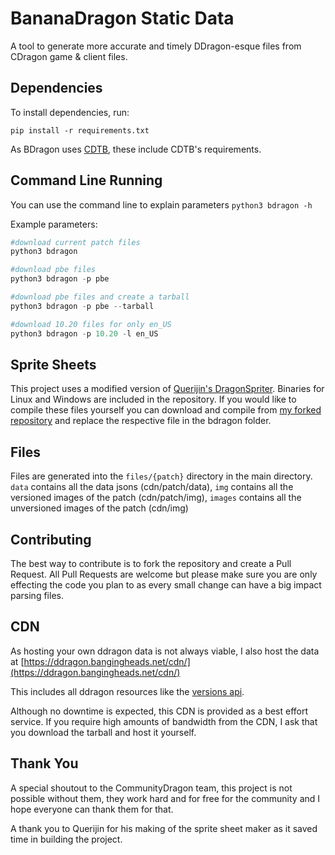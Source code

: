 # BananaDragon Static Data

A tool to generate more accurate and timely DDragon-esque files from CDragon game & client files.

## Dependencies

To install dependencies, run:

```
pip install -r requirements.txt
```

As BDragon uses [CDTB](https://github.com/CommunityDragon/CDTB), these include CDTB's requirements.

## Command Line Running

You can use the command line to explain parameters `python3 bdragon -h`

Example parameters:

```python
#download current patch files
python3 bdragon

#download pbe files
python3 bdragon -p pbe

#download pbe files and create a tarball
python3 bdragon -p pbe --tarball

#download 10.20 files for only en_US
python3 bdragon -p 10.20 -l en_US
```

## Sprite Sheets

This project uses a modified version of [Querijin's DragonSpriter](https://github.com/Querijn/DragonSpriter). Binaries for Linux and Windows are included in the repository. If you would like to compile these files yourself you can download and compile from [my forked repository](https://github.com/bangingheads/DragonSpriter) and replace the respective file in the bdragon folder.

## Files

Files are generated into the `files/{patch}` directory in the main directory. `data` contains all the data jsons (cdn/patch/data), `img` contains all the versioned images of the patch (cdn/patch/img), `images` contains all the unversioned images of the patch (cdn/img)

## Contributing

The best way to contribute is to fork the repository and create a Pull Request. All Pull Requests are welcome but please make sure you are only effecting the code you plan to as every small change can have a big impact parsing files.

## CDN

As hosting your own ddragon data is not always viable, I also host the data at [https://ddragon.bangingheads.net/cdn/](https://ddragon.bangingheads.net/cdn/)

This includes all ddragon resources like the [versions api](https://ddragon.bangingheads.net/api/versions.json).

Although no downtime is expected, this CDN is provided as a best effort service. If you require high amounts of bandwidth from the CDN, I ask that you download the tarball and host it yourself.

## Thank You

A special shoutout to the CommunityDragon team, this project is not possible without them, they work hard and for free for the community and I hope everyone can thank them for that.

A thank you to Querijin for his making of the sprite sheet maker as it saved time in building the project.
